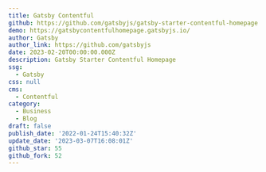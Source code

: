 ```yaml
---
title: Gatsby Contentful
github: https://github.com/gatsbyjs/gatsby-starter-contentful-homepage
demo: https://gatsbycontentfulhomepage.gatsbyjs.io/
author: Gatsby
author_link: https://github.com/gatsbyjs
date: 2023-02-20T00:00:00.000Z
description: Gatsby Starter Contentful Homepage
ssg:
  - Gatsby
css: null
cms:
  - Contentful
category:
  - Business
  - Blog
draft: false
publish_date: '2022-01-24T15:40:32Z'
update_date: '2023-03-07T16:08:01Z'
github_star: 55
github_fork: 52
---
```

